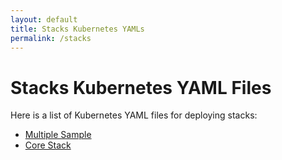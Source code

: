 ```yaml
---
layout: default
title: Stacks Kubernetes YAMLs
permalink: /stacks
---
```


# Stacks Kubernetes YAML Files

Here is a list of Kubernetes YAML files for deploying stacks:

- [Multiple Sample](../yamls/stacks/multiple-sample.yaml)
- [Core Stack](../yamls/stacks/core_v1alpha1_stack.yaml)
